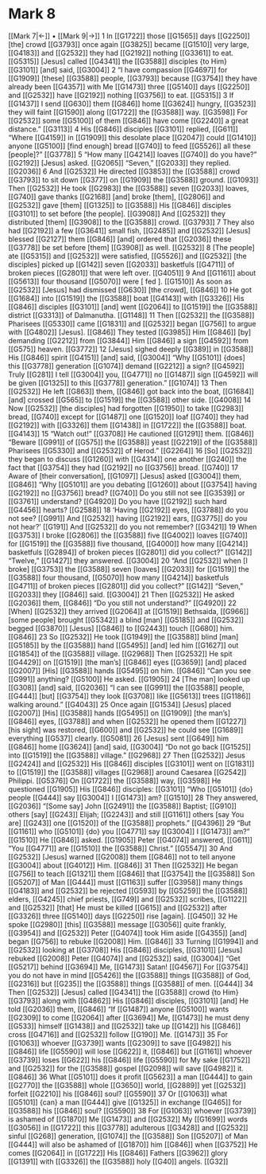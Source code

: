 # Mark 8
[[Mark 7|←]] • [[Mark 9|→]]
1 In [[G1722]] those [[G1565]] days [[G2250]] [the] crowd [[G3793]] once again [[G3825]] became [[G1510]] very large, [[G4183]] and [[G2532]] they had [[G2192]] nothing [[G3361]] to eat. [[G5315]] [Jesus] called [[G4341]] the [[G3588]] disciples {to Him} [[G3101]] [and] said, [[G3004]] 
2 “I have compassion [[G4697]] for [[G1909]] [these] [[G3588]] people, [[G3793]] because [[G3754]] they have already been [[G4357]] with Me [[G1473]] three [[G5140]] days [[G2250]] and [[G2532]] have [[G2192]] nothing [[G3756]] to eat. [[G5315]] 
3 If [[G1437]] I send [[G630]] them [[G846]] home [[G3624]] hungry, [[G3523]] they will faint [[G1590]] along [[G1722]] the [[G3588]] way. [[G3598]] For [[G2532]] some [[G5100]] of them [[G846]] have come [[G2240]] a great distance.” [[G3113]] 
4 His [[G846]] disciples [[G3101]] replied, [[G611]] “Where [[G4159]] in [[G1909]] this desolate place [[G2047]] could [[G1410]] anyone [[G5100]] [find enough] bread [[G740]] to feed [[G5526]] all these [people]?” [[G3778]] 
5 “How many [[G4214]] loaves [[G740]] do you have?” [[G2192]] [Jesus] asked. [[G2065]] “Seven,” [[G2033]] they replied. [[G2036]] 
6 And [[G2532]] He directed [[G3853]] the [[G3588]] crowd [[G3793]] to sit down [[G377]] on [[G1909]] the [[G3588]] ground. [[G1093]] Then [[G2532]] He took [[G2983]] the [[G3588]] seven [[G2033]] loaves, [[G740]] gave thanks [[G2168]] [and] broke [them], [[G2806]] and [[G2532]] gave [them] [[G1325]] to [[G3588]] His [[G846]] disciples [[G3101]] to set before [the people]. [[G3908]] And [[G2532]] they distributed [them] [[G3908]] to the [[G3588]] crowd. [[G3793]] 
7 They also had [[G2192]] a few [[G3641]] small fish, [[G2485]] and [[G2532]] [Jesus] blessed [[G2127]] them [[G846]] [and] ordered that [[G2036]] these [[G3778]] be set before [them] [[G3908]] as well. [[G2532]] 
8 [The people] ate [[G5315]] and [[G2532]] were satisfied, [[G5526]] and [[G2532]] [the disciples] picked up [[G142]] seven [[G2033]] basketfuls [[G4711]] of broken pieces [[G2801]] that were left over. [[G4051]] 
9 And [[G1161]] about [[G5613]] four thousand [[G5070]] were [ fed ]. [[G1510]] As soon as [[G2532]] [Jesus] had dismissed [[G630]] [the crowd], [[G846]] 
10 He got [[G1684]] into [[G1519]] the [[G3588]] boat [[G4143]] with [[G3326]] His [[G846]] disciples [[G3101]] [and] went [[G2064]] to [[G1519]] the [[G3588]] district [[G3313]] of Dalmanutha. [[G1148]] 
11 Then [[G2532]] the [[G3588]] Pharisees [[G5330]] came [[G1831]] and [[G2532]] began [[G756]] to argue with [[G4802]] [Jesus]. [[G846]] They tested [[G3985]] Him [[G846]] [by] demanding [[G2212]] from [[G3844]] Him [[G846]] a sign [[G4592]] from [[G575]] heaven. [[G3772]] 
12 [Jesus] sighed deeply [[G389]] in [[G3588]] His [[G846]] spirit [[G4151]] [and] said, [[G3004]] “Why [[G5101]] {does] this [[G3778]] generation [[G1074]] demand [[G2212]] a sign? [[G4592]] Truly [[G281]] I tell [[G3004]] you, [[G4771]] no [[G1487]] sign [[G4592]] will be given [[G1325]] to this [[G3778]] generation.” [[G1074]] 
13 Then [[G2532]] He left [[G863]] them, [[G846]] got back into the boat, [[G1684]] [and] crossed [[G565]] to [[G1519]] the [[G3588]] other side. [[G4008]] 
14 Now [[G2532]] [the disciples] had forgotten [[G1950]] to take [[G2983]] bread, [[G740]] except for [[G1487]] one [[G1520]] loaf [[G740]] they had [[G2192]] with [[G3326]] them [[G1438]] in [[G1722]] the [[G3588]] boat. [[G4143]] 
15 “Watch out!” [[G3708]] He cautioned [[G1291]] them. [[G846]] “Beware [[G991]] of [[G575]] the [[G3588]] yeast [[G2219]] of the [[G3588]] Pharisees [[G5330]] and [[G2532]] of Herod.” [[G2264]] 
16 [So] [[G2532]] they began to discuss [[G1260]] with [[G4314]] one another [[G240]] the fact that [[G3754]] they had [[G2192]] no [[G3756]] bread. [[G740]] 
17 Aware of [their conversation], [[G1097]] [Jesus] asked [[G3004]] them, [[G846]] “Why [[G5101]] are you debating [[G1260]] about [[G3754]] having [[G2192]] no [[G3756]] bread? [[G740]] Do you still not see [[G3539]] or [[G3761]] understand? [[G4920]] Do you have [[G2192]] such hard [[G4456]] hearts? [[G2588]] 
18 ‘Having [[G2192]] eyes, [[G3788]] do you not see? [[G991]] And [[G2532]] having [[G2192]] ears, [[G3775]] do you not hear?’ [[G191]] And [[G2532]] do you not remember? [[G3421]] 
19 When [[G3753]] I broke [[G2806]] the [[G3588]] five [[G4002]] loaves [[G740]] for [[G1519]] the [[G3588]] five thousand, [[G4000]] how many [[G4214]] basketfuls [[G2894]] of broken pieces [[G2801]] did you collect?” [[G142]] “Twelve,” [[G1427]] they answered. [[G3004]] 
20 “And [[G2532]] when [I broke] [[G3753]] the [[G3588]] seven [loaves] [[G2033]] for [[G1519]] the [[G3588]] four thousand, [[G5070]] how many [[G4214]] basketfuls [[G4711]] of broken pieces [[G2801]] did you collect?” [[G142]] “Seven,” [[G2033]] they [[G846]] said. [[G3004]] 
21 Then [[G2532]] He asked [[G2036]] them, [[G846]] “Do you still not understand?” [[G4920]] 
22 [When] [[G2532]] they arrived [[G2064]] at [[G1519]] Bethsaida, [[G966]] [some people] brought [[G5342]] a blind [man] [[G5185]] and [[G2532]] begged [[G3870]] [Jesus] [[G846]] to [[G2443]] touch [[G680]] him. [[G846]] 
23 So [[G2532]] He took [[G1949]] the [[G3588]] blind [man] [[G5185]] by the [[G3588]] hand [[G5495]] [and] led him [[G1627]] out [[G1854]] of the [[G3588]] village. [[G2968]] Then [[G2532]] He spit [[G4429]] on [[G1519]] [the man’s] [[G846]] eyes [[G3659]] [and] placed [[G2007]] [His] [[G3588]] hands [[G5495]] on him. [[G846]] “Can you see [[G991]] anything? [[G5100]] He asked. [[G1905]] 
24 [The man] looked up [[G308]] [and] said, [[G2036]] “I can see [[G991]] the [[G3588]] people, [[G444]] [but] [[G3754]] they look [[G3708]] like [[G5613]] trees [[G1186]] walking around.” [[G4043]] 
25 Once again [[G1534]] [Jesus] placed [[G2007]] [His] [[G3588]] hands [[G5495]] on [[G1909]] [the man’s] [[G846]] eyes, [[G3788]] and when [[G2532]] he opened them [[G1227]] [his sight] was restored, [[G600]] and [[G2532]] he could see [[G1689]] everything [[G537]] clearly. [[G5081]] 
26 [Jesus] sent [[G649]] him [[G846]] home [[G3624]] [and] said, [[G3004]] “Do not go back [[G1525]] into [[G1519]] the [[G3588]] village.” [[G2968]] 
27 Then [[G2532]] Jesus [[G2424]] and [[G2532]] His [[G846]] disciples [[G3101]] went on [[G1831]] to [[G1519]] the [[G3588]] villages [[G2968]] around Caesarea [[G2542]] Philippi. [[G5376]] On [[G1722]] the [[G3588]] way, [[G3598]] He questioned [[G1905]] His [[G846]] disciples: [[G3101]] “Who [[G5101]] {do} people [[G444]] say [[G3004]] I [[G1473]] am? [[G1510]] 
28 They answered, [[G2036]] “[Some say] John [[G2491]] the [[G3588]] Baptist; [[G910]] others [say] [[G243]] Elijah; [[G2243]] and still [[G1161]] others [say You are] [[G243]] one [[G1520]] of the [[G3588]] prophets.” [[G4396]] 
29 “But [[G1161]] who [[G5101]] {do} you [[G4771]] say [[G3004]] I [[G1473]] am?” [[G1510]] He [[G846]] asked. [[G1905]] Peter [[G4074]] answered, [[G611]] “You [[G4771]] are [[G1510]] the [[G3588]] Christ.” [[G5547]] 
30 And [[G2532]] [Jesus] warned [[G2008]] them [[G846]] not to tell anyone [[G3004]] about [[G4012]] Him. [[G846]] 
31 Then [[G2532]] He began [[G756]] to teach [[G1321]] them [[G846]] that [[G3754]] the [[G3588]] Son [[G5207]] of Man [[G444]] must [[G1163]] suffer [[G3958]] many things [[G4183]] and [[G2532]] be rejected [[G593]] by [[G5259]] the [[G3588]] elders, [[G4245]] chief priests, [[G749]] and [[G2532]] scribes, [[G1122]] and [[G2532]] [that] He must be killed [[G615]] and [[G2532]] after [[G3326]] three [[G5140]] days [[G2250]] rise [again]. [[G450]] 
32 He spoke [[G2980]] [this] [[G3588]] message [[G3056]] quite frankly, [[G3954]] and [[G2532]] Peter [[G4074]] took Him aside [[G4355]] [and] began [[G756]] to rebuke [[G2008]] Him. [[G846]] 
33 Turning [[G1994]] and [[G2532]] looking at [[G3708]] His [[G846]] disciples, [[G3101]] [Jesus] rebuked [[G2008]] Peter [[G4074]] and [[G2532]] said, [[G3004]] “Get [[G5217]] behind [[G3694]] Me, [[G1473]] Satan! [[G4567]] For [[G3754]] you do not have in mind [[G5426]] the [[G3588]] things [[G3588]] of God, [[G2316]] but [[G235]] the [[G3588]] things [[G3588]] of men. [[G444]] 
34 Then [[G2532]] [Jesus] called [[G4341]] the [[G3588]] crowd {to Him} [[G3793]] along with [[G4862]] His [[G846]] disciples, [[G3101]] [and] He told [[G2036]] them, [[G846]] “If [[G1487]] anyone [[G5100]] wants [[G2309]] to come [[G2064]] after [[G3694]] Me, [[G1473]] he must deny [[G533]] himself [[G1438]] and [[G2532]] take up [[G142]] his [[G846]] cross [[G4716]] and [[G2532]] follow [[G190]] Me. [[G1473]] 
35 For [[G1063]] whoever [[G3739]] wants [[G2309]] to save [[G4982]] his [[G846]] life [[G5590]] will lose [[G622]] it, [[G846]] but [[G1161]] whoever [[G3739]] loses [[G622]] his [[G846]] life [[G5590]] for My sake [[G1752]] and [[G2532]] for the [[G3588]] gospel [[G2098]] will save [[G4982]] it. [[G846]] 
36 What [[G5101]] does it profit [[G5623]] a man [[G444]] to gain [[G2770]] the [[G3588]] whole [[G3650]] world, [[G2889]] yet [[G2532]] forfeit [[G2210]] his [[G846]] soul? [[G5590]] 
37 Or [[G1063]] what [[G5101]] {can} a man [[G444]] give [[G1325]] in exchange [[G465]] for [[G3588]] his [[G846]] soul? [[G5590]] 
38 For [[G1063]] whoever [[G3739]] is ashamed of [[G1870]] Me [[G1473]] and [[G2532]] My [[G1699]] words [[G3056]] in [[G1722]] this [[G3778]] adulterous [[G3428]] and [[G2532]] sinful [[G268]] generation, [[G1074]] the [[G3588]] Son [[G5207]] of Man [[G444]] will also be ashamed of [[G1870]] him [[G846]] when [[G3752]] He comes [[G2064]] in [[G1722]] His [[G846]] Fathers [[G3962]] glory [[G1391]] with [[G3326]] the [[G3588]] holy [[G40]] angels. [[G32]] 
